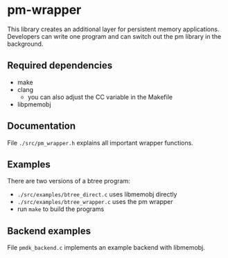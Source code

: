 # pm-wrapper

This library creates an additional layer for persistent memory applications.
Developers can write one program and can switch out the pm library in the background.

## Required dependencies
- make
- clang 
    - you can also adjust the CC variable in the Makefile
- libpmemobj

## Documentation
File `./src/pm_wrapper.h` explains all important wrapper functions.

## Examples
There are two versions of a btree program:
- `./src/examples/btree_direct.c` uses libmemobj directly
- `./src/examples/btree_wrapper.c` uses the pm wrapper
- run `make` to build the programs


## Backend examples
File `pmdk_backend.c` implements an example backend with libmemobj.

